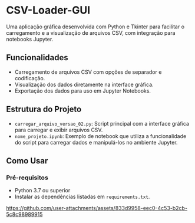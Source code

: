 # CSV-Loader-GUI

Uma aplicação gráfica desenvolvida com Python e Tkinter para facilitar o carregamento e a visualização de arquivos CSV, com integração para notebooks Jupyter.  

## Funcionalidades  
- Carregamento de arquivos CSV com opções de separador e codificação.  
- Visualização dos dados diretamente na interface gráfica.  
- Exportação dos dados para uso em Jupyter Notebooks.  

## Estrutura do Projeto  
- `carregar_arquivo_versao_02.py`: Script principal com a interface gráfica para carregar e exibir arquivos CSV.  
- `nome_projeto.ipynb`: Exemplo de notebook que utiliza a funcionalidade do script para carregar dados e manipulá-los no ambiente Jupyter.  

## Como Usar  
### Pré-requisitos  
- Python 3.7 ou superior  
- Instalar as dependências listadas em `requirements.txt`.  


https://github.com/user-attachments/assets/833d9958-eec0-4c53-b2cb-5c8c98989915

